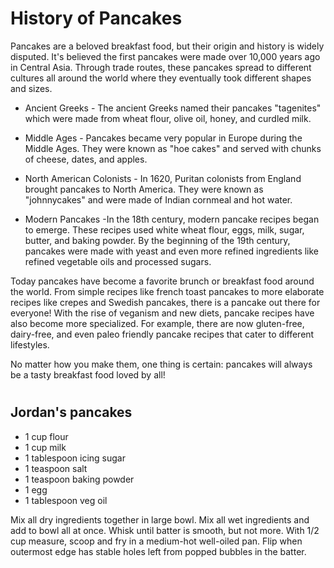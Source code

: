 # History of Pancakes
Pancakes are a beloved breakfast food, but their origin and history is widely disputed. It's believed the first pancakes were made over 10,000 years ago in Central Asia. Through trade routes, these pancakes spread to different cultures all around the world where they eventually took different shapes and sizes. 

* Ancient Greeks - The ancient Greeks named their pancakes "tagenites" which were made from wheat flour, olive oil, honey, and curdled milk. 

* Middle Ages - Pancakes became very popular in Europe during the Middle Ages. They were known as "hoe cakes" and served with chunks of cheese, dates, and apples. 

* North American Colonists - In 1620, Puritan colonists from England brought pancakes to North America. They were known as "johnnycakes" and were made of Indian cornmeal and hot water. 

* Modern Pancakes -In the 18th century, modern pancake recipes began to emerge. These recipes used white wheat flour, eggs, milk, sugar, butter, and baking powder. By the beginning of the 19th century, pancakes were made with yeast and even more refined ingredients like refined vegetable oils and processed sugars. 

Today pancakes have become a favorite brunch or breakfast food around the world. From simple recipes like french toast pancakes to more elaborate recipes like crepes and Swedish pancakes, there is a pancake out there for everyone! With the rise of veganism and new diets, pancake recipes have also become more specialized. For example, there are now gluten-free, dairy-free, and even paleo friendly pancake recipes that cater to different lifestyles. 

No matter how you make them, one thing is certain: pancakes will always be a tasty breakfast food loved by all!

# 

## Jordan's pancakes

* 1 cup flour
* 1 cup milk
* 1 tablespoon icing sugar
* 1 teaspoon salt
* 1 teaspoon baking powder
* 1 egg
* 1 tablespoon veg oil

Mix all dry ingredients together in large bowl.
Mix all wet ingredients and add to bowl all at once.
Whisk until batter is smooth, but not more.
With 1/2 cup measure, scoop and fry in a medium-hot well-oiled pan.
Flip when outermost edge has stable holes left from popped bubbles in the batter.
